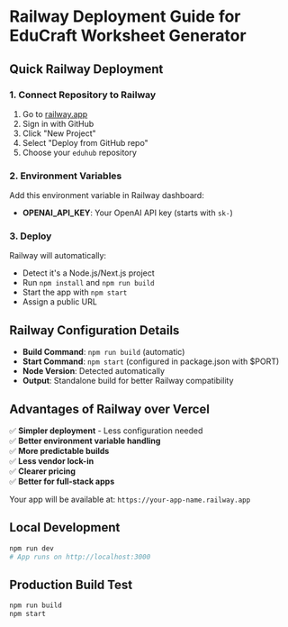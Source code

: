 # Railway Deployment Guide for EduCraft Worksheet Generator

## Quick Railway Deployment

### 1. Connect Repository to Railway
1. Go to [railway.app](https://railway.app)
2. Sign in with GitHub
3. Click "New Project"
4. Select "Deploy from GitHub repo"
5. Choose your `eduhub` repository

### 2. Environment Variables
Add this environment variable in Railway dashboard:
- **OPENAI_API_KEY**: Your OpenAI API key (starts with `sk-`)

### 3. Deploy
Railway will automatically:
- Detect it's a Node.js/Next.js project
- Run `npm install` and `npm run build`
- Start the app with `npm start`
- Assign a public URL

## Railway Configuration Details

- **Build Command**: `npm run build` (automatic)
- **Start Command**: `npm start` (configured in package.json with $PORT)
- **Node Version**: Detected automatically
- **Output**: Standalone build for better Railway compatibility

## Advantages of Railway over Vercel

✅ **Simpler deployment** - Less configuration needed  
✅ **Better environment variable handling**  
✅ **More predictable builds**  
✅ **Less vendor lock-in**  
✅ **Clearer pricing**  
✅ **Better for full-stack apps**  

Your app will be available at: `https://your-app-name.railway.app`

## Local Development
```bash
npm run dev
# App runs on http://localhost:3000
```

## Production Build Test
```bash
npm run build
npm start
```
